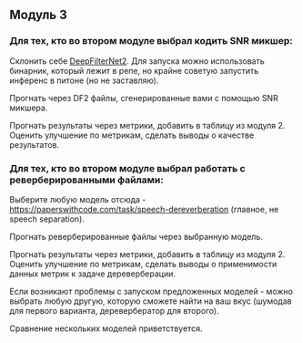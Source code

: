 ## Модуль 3

### Для тех, кто во втором модуле выбрал кодить SNR микшер:

Склонить себе [DeepFilterNet2](https://github.com/Rikorose/DeepFilterNet/tree/main). Для запуска можно использовать бинарник, который лежит в репе, но крайне советую запустить инференс в питоне (но не заставляю).

Прогнать через DF2 файлы, сгенерированные вами с помощью SNR микшера.

Прогнать результаты через метрики, добавить в таблицу из модуля 2. Оценить улучшение по метрикам, сделать выводы о качестве результатов.

### Для тех, кто во втором модуле выбрал работать с реверберированными файлами:

Выберите любую модель отсюда - https://paperswithcode.com/task/speech-dereverberation (главное, не speech separation). 

Прогнать реверберированные файлы через выбранную модель.

Прогнать результаты через метрики, добавить в таблицу из модуля 2. Оценить улучшение по метрикам, сделать выводы о применимости данных метрик к задаче дереверберации.


Если возникают проблемы с запуском предложенных моделей - можно выбрать любую другую, которую сможете найти на ваш вкус (шумодав для первого варианта, деревербератор для второго).

Сравнение нескольких моделей приветствуется.
